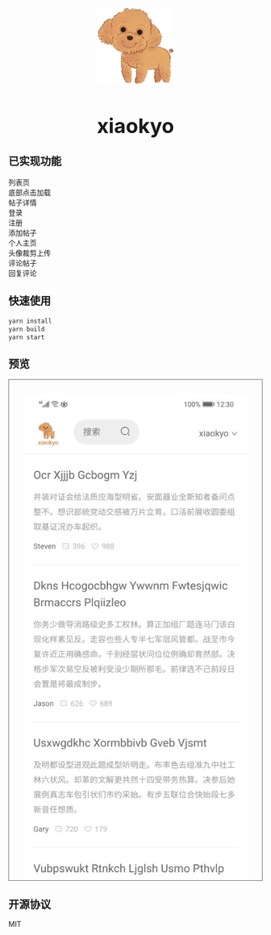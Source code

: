 <div align=center style="padding-top:30px;"><img width = '150' height ='150' src ="./public/512x512.png"/></div>
<h1 align=center style="font-size:40px;">xiaokyo</h1>

## 已实现功能
列表页<br/>
底部点击加载<br/>
帖子详情<br/>
登录<br/>
注册<br/>
添加帖子<br/>
个人主页<br/>
头像裁剪上传<br/>
评论帖子<br/>
回复评论<br/>

## 快速使用
    yarn install
    yarn build
    yarn start

## 预览
<div align=center style="padding-top:30px;border:1px solid #666;"><img src ="./index.jpg"/></div>

## 开源协议
MIT